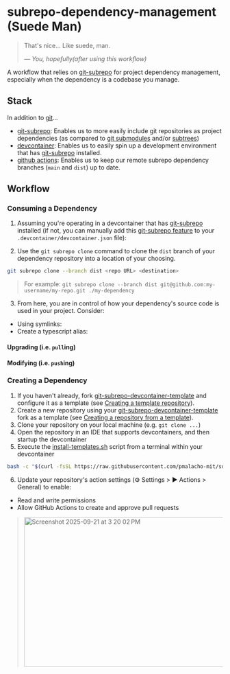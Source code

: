 # subrepo-dependency-management (Suede Man)

> That's nice... Like suede, man.
> 
> — <cite><em>You, hopefully</em>(after using this workflow)</cite>

A workflow that relies on [git-subrepo](https://github.com/ingydotnet/git-subrepo) for project dependency management, especially when the dependency is a codebase you manage. 

## Stack

In addition to [git](https://git-scm.com/)...

- [git-subrepo](https://github.com/ingydotnet/git-subrepo): Enables us to more easily include git repositories as project dependencies (as compared to [git submodules](https://www.atlassian.com/git/tutorials/git-submodule) and/or [subtrees](https://www.atlassian.com/git/tutorials/git-subtree))  
- [devcontainer](https://containers.dev/): Enables us to easily spin up a development environment that has [git-subrepo](https://github.com/ingydotnet/git-subrepo) installed.
- [github actions](https://github.com/features/actions): Enables us to keep our remote subrepo dependency branches (`main` and `dist`) up to date.

## Workflow

### Consuming a Dependency

1. Assuming you're operating in a devcontainer that has [git-subrepo]() installed (if not, you can manually add this [git-subrepo feature](https://github.com/pmalacho-mit/devcontainer-features/tree/main/src/git-subrepo) to your `.devcontainer/devcontainer.json` file):

2. Use the `git subrepo clone` command to clone the `dist` branch of your dependency repository into a location of your choosing.

```bash
git subrepo clone --branch dist <repo URL> <destination>
```

> For example: `git subrepo clone --branch dist git@github.com:my-username/my-repo.git ./my-dependency`

3. From here, you are in control of how your dependency's source code is used in your project. Consider:
 - Using symlinks:
 - Create a typescript alias:

#### Upgrading (i.e. `pull`ing)
 
#### Modifying (i.e. `push`ing)

### Creating a Dependency

1. If you haven't already, fork [git-subrepo-devcontainer-template](https://github.com/pmalacho-mit/git-subrepo-devcontainer-template) and configure it as a template (see [Creating a template repository](https://docs.github.com/en/repositories/creating-and-managing-repositories/creating-a-template-repository)). 
2. Create a new repository using your [git-subrepo-devcontainer-template](https://github.com/pmalacho-mit/git-subrepo-devcontainer-template) fork as a template (see [Creating a repository from a template](https://docs.github.com/en/repositories/creating-and-managing-repositories/creating-a-repository-from-a-template)).
3. Clone your repository on your local machine (e.g. `git clone ...`)
4. Open the repository in an IDE that supports devcontainers, and then startup the devcontainer
5. Execute the [install-templates.sh](https://github.com/pmalacho-mit/subrepo-dependency-management/blob/main/scripts/install-templates.sh) script from a terminal within your devcontainer

```bash
bash -c "$(curl -fsSL https://raw.githubusercontent.com/pmalacho-mit/subrepo-dependency-management/refs/heads/main/scripts/install-templates.sh)"
```

6. Update your repository's action settings (⚙️ Settings > ▶️ Actions > General) to enable:
- Read and write permissions
- Allow GitHub Actions to create and approve pull requests
> <img width="755" height="349" alt="Screenshot 2025-09-21 at 3 20 02 PM" src="https://github.com/user-attachments/assets/0595ad07-1bbb-4421-a876-161b2f1b1c24" />


